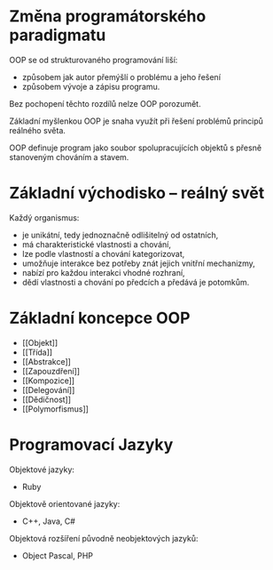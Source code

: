  # Změna programátorského paradigmatu
 
OOP se od strukturovaného programování liší:
- způsobem jak autor přemýšlí o problému a jeho řešení
- způsobem vývoje a zápisu programu.

Bez pochopení těchto rozdílů nelze OOP porozumět.

Základní myšlenkou OOP je snaha využít při řešení problémů principů reálného světa.

OOP definuje program jako soubor spolupracujících objektů s přesně stanoveným chováním a stavem.

 # Základní východisko – reálný svět

Každý organismus:
- je unikátní, tedy jednoznačně odlišitelný od ostatních,
- má charakteristické vlastnosti a chování,
- lze podle vlastností a chování kategorizovat,
- umožňuje interakce bez potřeby znát jejich vnitřní mechanizmy,
- nabízí pro každou interakci vhodné rozhraní,
- dědí vlastnosti a chování po předcích a předává je potomkům.

 # Základní koncepce OOP
- [[Objekt]]
- [[Třída]]
- [[Abstrakce]]
- [[Zapouzdření]]
- [[Kompozice]]
- [[Delegování]]
- [[Dědičnost]]
- [[Polymorfismus]]

# Programovací Jazyky

Objektové jazyky:
- Ruby

Objektově orientované jazyky:
- C++, Java, C#

Objektová rozšíření původně neobjektových jazyků:
- Object Pascal, PHP